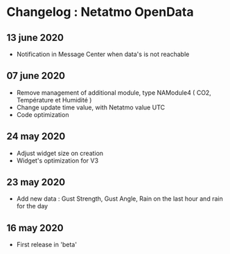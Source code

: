 # Changelog : Netatmo OpenData

## 13 june 2020
- Notification in Message Center when data's is not reachable

## 07 june 2020
- Remove management of additional module, type NAModule4 ( CO2, Température et Humidité )
- Change update time value, with Netatmo value UTC
- Code optimization 

## 24 may 2020
- Adjust widget size on creation
- Widget's optimization for V3 

## 23 may 2020
- Add new data  : Gust Strength,  Gust Angle, Rain on the last hour and rain for the day

## 16 may 2020
- First release in 'beta'
